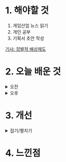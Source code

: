 
# 1. 해야할 것

1. 게임산업 뉴스 읽기 
2. 개인 공부  
3. 기획서 초안 작성

[기사: 징벌적 배상제도](https://www.gamemeca.com/view.php?gid=1749981)

# 2. 오늘 배운 것

<details>
<summary>오전</summary>

## 오늘의 뉴스

### 징벌적 배상제도
![image](https://github.com/JM94Ent/TIL-WIL/assets/143363550/c14a6aad-0e85-4dcc-88ff-aeaeb5f12e1c)
```
징벌적 배상제도
게임법 개정안이 나왔는데, 플레이어 입장에서는 환영할만한 일이지만 법을 악용하는 사람들에 대한 우려를 알았다.
게임사를 상대로 악의적으로 신고하여 부당이득을 취하려는 경우도 있다는 것
법 제정에 여러 경우의 수를 고려해야 한다는 게 이번 예시로 알았다.
```
### NC 신작 호연
![image](https://github.com/JM94Ent/TIL-WIL/assets/143363550/210f8277-fa93-4ecc-a622-73b8d161f51f)
```
아기자기한 게임이 NC 소프트에서 나왔다.
실시간 전투와 턴제게임으로 진행되는 보스 페이즈 때문에 두가지 맛을 맛볼 수 있지만... 어느 한쪽이 더 재밌다면
그 방향으로 가는게 맞는게 아닐까?
플레이해보면서 두 가지 재미를 모두 잡았는지 검증해볼 필요가 있다.
무엇보다 흥행 게임이었던 블레이드 앤 소울의 스토리와 엮여있어 블소에 대한 좋은 감정이 있는 유저들을 모을 수도 있을 것이다.
호요버스 게임을 좋아하는 나로서는 한번 해보고 싶은 게임.
```
</details>


<details>
<summary>오후</summary>


</details>




# 3. 개선


<details>
<summary>접기/펼치기</summary>


</details>



# 4. 느낀점



